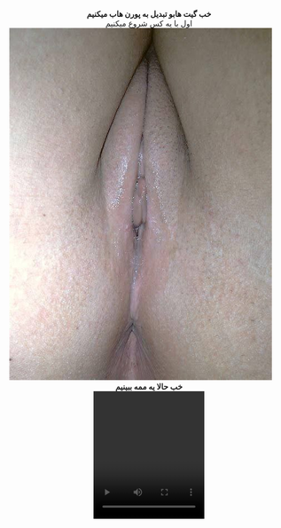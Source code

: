 <center>
<b>خب گیت هابو تبدیل به پورن هاب میکنیم</b>
</center>
 <center>
<b2>اول با یه کس شروع میکنیم</b2>
</center>

<img src="https://github.com/wnnwybywbywe/hsoebeksosh/raw/main/IMG_20220503_021820_507.jpg">
<center>
<b>خب حالا یه ممه ببینیم</b>
</center>

<center>

<video controls loop autoplay width="200" height="230">
 <source src="https://github.com/wnnwybywbywe/hsoebeksosh/raw/main/IMG_20220422_034438_870.mp4" type="video/mp4">
</video> 

</center>

